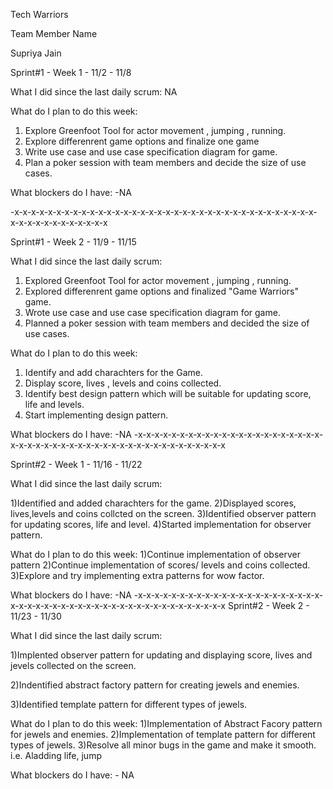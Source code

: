 
Tech Warriors

Team Member Name

Supriya Jain

Sprint#1 - Week 1 - 11/2 - 11/8

What I did since the last daily scrum:
NA

What do I plan to do this week:

1) Explore Greenfoot Tool for actor movement , jumping , running.
2) Explore differenrent game options and finalize one game
3) Write use case and use case specification diagram for game.
4) Plan a poker session with team members and decide the size of use cases.


What blockers do I have:
-NA


-x-x-x-x-x-x-x-x-x-x-x-x-x-x-x-x-x-x-x-x-x-x-x-x-x-x-x-x-x-x-x-x-x-x-x-x-x-x-x-x-x-x-x-x-x-x-x-x

Sprint#1 - Week 2 - 11/9 - 11/15

What I did since the last daily scrum:

1) Explored Greenfoot Tool for actor movement , jumping , running.
2) Explored differenrent game options and finalized "Game Warriors" game.
3) Wrote use case and use case specification diagram for game.
4) Planned a poker session with team members and decided the size of use cases.

What do I plan to do this week:
1) Identify and add charachters for the Game.
2) Display score, lives , levels and coins collected.
3) Identify best design pattern which will be suitable for updating score, life and levels.
4) Start implementing design pattern.

What blockers do I have:
-NA
-x-x-x-x-x-x-x-x-x-x-x-x-x-x-x-x-x-x-x-x-x-x-x-x-x-x-x-x-x-x-x-x-x-x-x-x-x-x-x-x-x-x-x-x-x-x-x-x

Sprint#2 - Week 1 - 11/16 - 11/22

What I did since the last daily scrum:

1)Identified and added charachters for the game.
2)Displayed scores, lives,levels and coins collcted on the screen.
3)Identified observer pattern for updating scores, life and level.
4)Started implementation for observer pattern.


What do I plan to do this week:
1)Continue implementation of observer pattern 
2)Continue implementation of scores/ levels and coins collected.
3)Explore and try implementing extra patterns for wow factor.

What blockers do I have: -NA
-x-x-x-x-x-x-x-x-x-x-x-x-x-x-x-x-x-x-x-x-x-x-x-x-x-x-x-x-x-x-x-x-x-x-x-x-x-x-x-x-x-x-x-x-x-x-x-x
Sprint#2 - Week 2 - 11/23 - 11/30

What I did since the last daily scrum:

1)Implented observer pattern for updating and displaying score, lives and jevels collected on the screen.

2)Indentified abstract factory pattern for creating jewels and enemies.

3)Identified template pattern for different types of jewels.

What do I plan to do this week:
1)Implementation of Abstract Facory pattern for jewels and enemies.
2)Implementation of template pattern for different types of jewels.
3)Resolve all minor bugs in the game and make it smooth. i.e. Aladding life, jump

What blockers do I have: - NA

